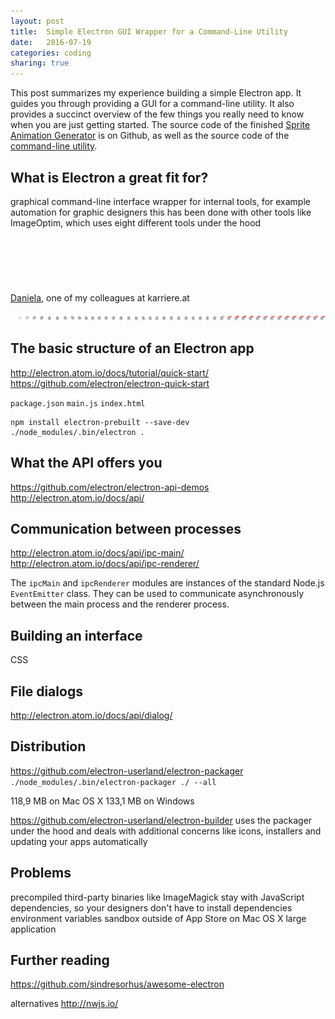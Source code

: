 ```yaml
---
layout: post
title:  Simple Electron GUI Wrapper for a Command-Line Utility
date:   2016-07-19
categories: coding
sharing: true
---
```


This post summarizes my experience building a simple Electron app. It guides you through providing a GUI for a command-line utility. It also provides a succinct overview of the few things you really need to know when you are just getting started. The source code of the finished [Sprite Animation Generator](https://github.com/karriereat/sprite-animation-generator) is on Github, as well as the source code of the [command-line utility](https://github.com/karriereat/animation-strip-generator).


## What is Electron a great fit for?
graphical command-line interface wrapper for internal tools, for example automation for graphic designers
this has been done with other tools like ImageOptim, which uses eight different tools under the hood

<div id="bell"></div>
<style>
#bell {
    width: 109px;
    height: 75px;
    background: url(/images/karriere.at-bell.png) left center;
    animation: play 1.4666666666666666s steps(44) infinite;
}
@keyframes play {
    100% { background-position: -4796px; }
}
</style>

[Daniela](https://twitter.com/schmidxdaniela), one of my colleagues at karriere.at

![](/images/karriere.at-bell.png)

## The basic structure of an Electron app
http://electron.atom.io/docs/tutorial/quick-start/
https://github.com/electron/electron-quick-start

`package.json`
`main.js`
`index.html`

```
npm install electron-prebuilt --save-dev
./node_modules/.bin/electron .
```

## What the API offers you
https://github.com/electron/electron-api-demos
http://electron.atom.io/docs/api/

## Communication between processes
http://electron.atom.io/docs/api/ipc-main/
http://electron.atom.io/docs/api/ipc-renderer/

The `ipcMain` and `ipcRenderer` modules are instances of the standard Node.js `EventEmitter` class. They can be used to communicate asynchronously between the main process and the renderer process.

## Building an interface
CSS

## File dialogs
http://electron.atom.io/docs/api/dialog/

## Distribution
https://github.com/electron-userland/electron-packager
`./node_modules/.bin/electron-packager ./ --all`

118,9 MB on Mac OS X
133,1 MB on Windows

https://github.com/electron-userland/electron-builder
uses the packager under the hood and deals with additional concerns like icons, installers and updating your apps automatically



## Problems
precompiled third-party binaries like ImageMagick
stay with JavaScript dependencies, so your designers don't have to install dependencies
environment variables
sandbox outside of App Store on Mac OS X
large application

## Further reading
https://github.com/sindresorhus/awesome-electron

alternatives
http://nwjs.io/
